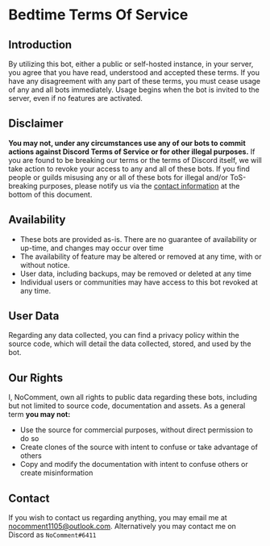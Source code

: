 # Bedtime Terms Of Service

## Introduction

By utilizing this bot, either a public or self-hosted instance, in your server, you agree that you have read,
understood and accepted these terms. If you have any disagreement with any part of these terms, you must cease usage of
any and all bots immediately. Usage begins when the bot is invited to the server, even if no features are activated.

## Disclaimer

**You may not, under any circumstances use any of our bots to commit actions against Discord Terms of Service or for
other illegal purposes.** If you are found to be breaking our terms or the terms of Discord itself, we will take action
to revoke your access to any and all of these bots. If you find people or guilds misusing any or all of these bots for
illegal and/or ToS-breaking purposes, please notify us via the [contact information](#Contact) at the bottom of this
document.

## Availability
* These bots are provided as-is. There are no guarantee of availability or up-time, and changes may occur over time
* The availability of feature may be altered or removed at any time, with or without notice.
* User data, including backups, may be removed or deleted at any time
* Individual users or communities may have access to this bot revoked at any time.

## User Data
Regarding any data collected, you can find a privacy policy within the source code, which will detail the data collected,
stored, and used by the bot.

## Our Rights

I, NoComment, own all rights to public data regarding these bots, including but not limited to source code,
documentation and assets.
As a general term **you may not:**
* Use the source for commercial purposes, without direct permission to do so
* Create clones of the source with intent to confuse or take advantage of others
* Copy and modify the documentation with intent to confuse others or create misinformation

## Contact

If you wish to contact us regarding anything, you may email me at nocomment1105@outlook.com. Alternatively
you may contact me on Discord as `NoComment#6411`